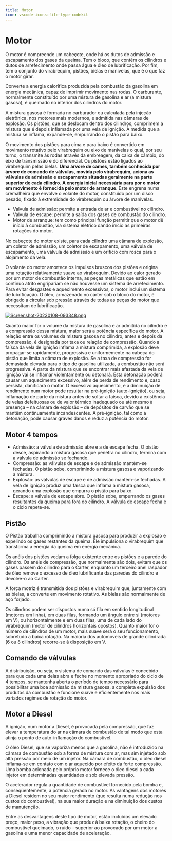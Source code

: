 ```yaml
---
title: Motor
icon: vscode-icons:file-type-codekit
---
```


# Motor

O motor é compreende um cabeçote, onde há os dutos de admissão e escapamento dos gases da queima. Tem o bloco, que contém os cilindros e dutos de arrefecimento onde passa água e óleo de lubrificação. Por fim, tem o conjunto do virabrequim, pistões, bielas e manivelas, que é o que faz o motor girar.

Converte a energia calorífica produzida pela combustão da gasolina em energia mecânica, capaz de imprimir movimento nas rodas. O carburante, normalmente constituído por uma mistura de gasolina e ar (a mistura gasosa), é queimado no interior dos cilindros do motor.

A mistura gasosa é formada no carburador ou calculada pela injeção eletrônica, nos motores mais modernos, e admitida nas câmaras de explosão. Os pistões, que se deslocam dentro dos cilindros, comprimem a mistura que é depois inflamada por uma vela de ignição. À medida que a mistura se inflama, expande-se, empurrando o pistão para baixo.

O movimento dos pistões para cima e para baixo é convertido em movimento rotativo pelo virabrequim ou eixo de manivelas o qual, por seu turno, o transmite às rodas através da embreagem, da caixa de câmbio, do eixo de transmissão e do diferencial. Os pistões estão ligados ao virabrequim pelas bielas. **Uma árvore de cames, também conhecida por árvore de comando de válvulas, movida pelo virabrequim, aciona as válvulas de admissão e escapamento situadas geralmente na parte superior de cada cilindro**. **A energia inicial necessária para por o motor em movimento é fornecida pelo motor de arranque**. Este engrena numa cremalheira que envolve o volante do motor, constituído por um disco pesado, fixado à extremidade do virabrequim ou árvore de manivelas.

- Valvula de admissão: permite a entrada de ar e combustível no cilindro.
- Valvula de escape: permite a saída dos gases de combustão do cilindro.
- Motor de arranque: tem como principal função permitir que o motor dê início à combustão, via sistema elétrico dando início as primeiras rotações do motor.

No cabeçote do motor existe, para cada cilindro uma câmara de explosão, um coletor de admissão, um coletor de escapamento, uma válvula de escapamento, uma válvula de admissão e um orifício com rosca para o alojamento da vela.

O volante do motor amortece os impulsos bruscos dos pistões e origina uma rotação relativamente suave ao virabrequim. Devido ao calor gerado por um motor de combustão interna, as peças metálicas que estão em contínuo atrito engripariam se não houvesse um sistema de arrefecimento. Para evitar desgastes e aquecimento excessivos, o motor inclui um sistema de lubrificação. O óleo, armazenado no cárter sob o bloco do motor, é obrigado a circular sob pressão através de todas as peças do motor que necessitam de lubrificação.

[![Screenshot-20230108-093348.png](https://i.postimg.cc/s2kLzBKN/Screenshot-20230108-093348.png)](https://postimg.cc/Y4xRfC56)

Quanto maior for o volume da mistura de gasolina e ar admitida no cilindro e a compressão dessa mistura, maior será a potência específica do motor. A relação entre os volumes da mistura gasosa no cilindro, antes e depois da compressão, é designada por taxa ou relação de compressão. Quando a faísca da vela de ignição inflama a mistura comprimida, a explosão deve propagar-se rapidamente, progressiva e uniformemente na cabeça do pistão que limita a câmara de explosão. Se a taxa de compressão for demasiada elevada para o tipo de gasolina utilizada, a combustão não será progressiva. A parte da mistura que se encontrar mais afastada da vela de ignição vai se inflamar violentamente ou detonará. Esta detonação poderá causar um aquecimento excessivo, além de perda de rendimento e, caso persista, danificará o motor. O excessivo aquecimento, e a diminuição de rendimento num motor pode resultar na pré-ignição (auto-ignição), ou seja, inflamação de parte da mistura antes de soltar a faísca, devido à existência de velas defeituosas ou de valor térmico inadequado ou até mesmo à presença – na câmara de explosão – de depósitos de carvão que se mantêm continuamente incandescentes. A pré-ignição, tal como a detonação, pode causar graves danos e reduz a potência do motor.

## Motor 4 tempos

- Admissão: a válvula de admissão abre e a de escape fecha. O pistão desce, aspirando a mistura gasosa que penetra no cilindro, termina com a válvula de admissão se fechando. 
- Compressão: as válvulas de escape e de admissão mantém-se fechadas. O pistão sobe, comprimindo a mistura gasosa e vaporizando a mistura.
- Explosão: as válvulas de escape e de admissão mantém-se fechadas. A vela de ignição produz uma faísca que inflama a mistura gasosa, gerando uma explosão que empurra o pistão para baixo.
- Escape: a válvula de escape abre. O pistão sobe, empurrando os gases resultantes da queima para fora do cilindro. A válvula de escape fecha e o ciclo repete-se.

## Pistão

O Pistão trabalha comprimindo a mistura gasosa para produzir a explosão e expelindo os gases restantes da queima. Ele impulsiona o virabrequim que transforma a energia da queima em energia mecânica.

Os anéis dos pistões vedam a folga existente entre os pistões e a parede do cilindro. Os anéis de compressão, que normalmente são dois, evitam que os gases passem do cilindro para o Carter, enquanto um terceiro anel raspador de óleo remove o excesso de óleo lubrificante das paredes do cilindro e devolve-o ao Carter.

A força motriz é transmitida dos pistões e virabrequim que, juntamente com as bielas, a converte em movimento rotativo. As bielas são normalmente de aço forjado.

Os cilindros podem ser dispostos numa só fila em sentido longitudinal (motores em linha), em duas filas, formando um ângulo entre si (motores em V), ou horizontalmente e em duas filas, uma de cada lado do virabrequim (motor de cilindros horizontais opostos). Quanto maior for o número de cilindros de um motor, mais suave será o seu funcionamento, sobretudo a baixa rotação. Na maioria dos automóveis de grande cilindrada (6 ou 8 cilindros) recorre-se à disposição em V.

## Comando de válvulas

A distribuição, ou seja, o sistema de comando das válvulas é concebido para que cada uma delas abra e feche no momento apropriado do ciclo de 4 tempos, se mantenha aberta o período de tempo necessário para possibilitar uma boa admissão da mistura gasosa, a completa expulsão dos produtos da combustão e funcione suave e eficientemente nos mais variados regimes de rotação do motor.

## Motor a Diesel

A ignição, num motor a Diesel, é provocada pela compressão, que faz elevar a temperatura do ar na câmara de combustão de tal modo que esta atinja o ponto de auto-inflamação do combustível.

O óleo Diesel, que se vaporiza menos que a gasolina, não é introduzido na câmara de combustão sob a forma de mistura com ar, mas sim injetado sob alta pressão por meio de um injetor. Na câmara de combustão, o óleo diesel inflama-se em contato com o ar aquecido por efeito da forte compressão. Uma bomba acionada pelo próprio motor fornece o óleo diesel a cada injetor em determinadas quantidades e sob elevada pressão.

O acelerador regula a quantidade de combustível fornecido pela bomba e, conseqüentemente, a potência gerada no motor. As vantagens dos motores a Diesel residem no seu maior rendimento (que resulta numa redução nos custos do combustível), na sua maior duração e na diminuição dos custos de manutenção.

Entre as desvantagens deste tipo de motor, estão incluídos um elevado preço, maior peso, a vibração que produz à baixa rotação, o cheiro do combustível queimado, o ruído – superior ao provocado por um motor a gasolina e uma menor capacidade de aceleração.